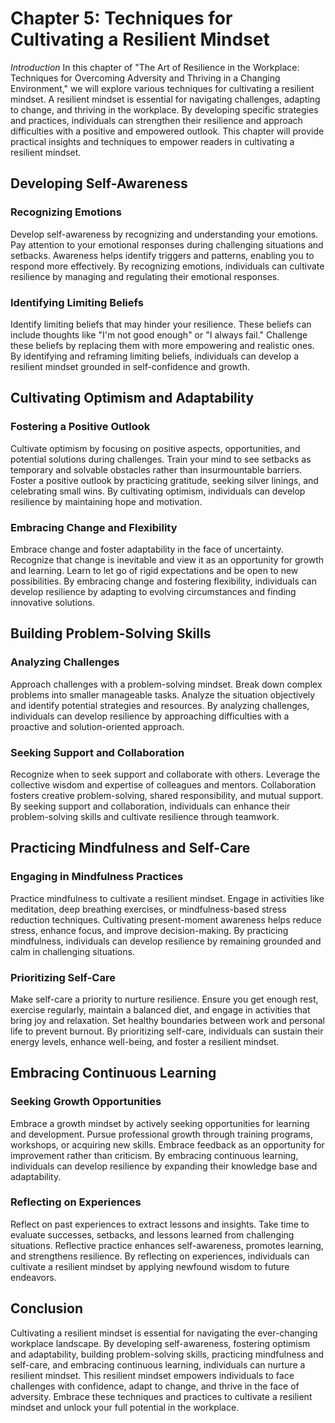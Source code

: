 Chapter 5: Techniques for Cultivating a Resilient Mindset
=========================================================

*Introduction* In this chapter of "The Art of Resilience in the Workplace: Techniques for Overcoming Adversity and Thriving in a Changing Environment," we will explore various techniques for cultivating a resilient mindset. A resilient mindset is essential for navigating challenges, adapting to change, and thriving in the workplace. By developing specific strategies and practices, individuals can strengthen their resilience and approach difficulties with a positive and empowered outlook. This chapter will provide practical insights and techniques to empower readers in cultivating a resilient mindset.

Developing Self-Awareness
-------------------------

### Recognizing Emotions

Develop self-awareness by recognizing and understanding your emotions. Pay attention to your emotional responses during challenging situations and setbacks. Awareness helps identify triggers and patterns, enabling you to respond more effectively. By recognizing emotions, individuals can cultivate resilience by managing and regulating their emotional responses.

### Identifying Limiting Beliefs

Identify limiting beliefs that may hinder your resilience. These beliefs can include thoughts like "I'm not good enough" or "I always fail." Challenge these beliefs by replacing them with more empowering and realistic ones. By identifying and reframing limiting beliefs, individuals can develop a resilient mindset grounded in self-confidence and growth.

Cultivating Optimism and Adaptability
-------------------------------------

### Fostering a Positive Outlook

Cultivate optimism by focusing on positive aspects, opportunities, and potential solutions during challenges. Train your mind to see setbacks as temporary and solvable obstacles rather than insurmountable barriers. Foster a positive outlook by practicing gratitude, seeking silver linings, and celebrating small wins. By cultivating optimism, individuals can develop resilience by maintaining hope and motivation.

### Embracing Change and Flexibility

Embrace change and foster adaptability in the face of uncertainty. Recognize that change is inevitable and view it as an opportunity for growth and learning. Learn to let go of rigid expectations and be open to new possibilities. By embracing change and fostering flexibility, individuals can develop resilience by adapting to evolving circumstances and finding innovative solutions.

Building Problem-Solving Skills
-------------------------------

### Analyzing Challenges

Approach challenges with a problem-solving mindset. Break down complex problems into smaller manageable tasks. Analyze the situation objectively and identify potential strategies and resources. By analyzing challenges, individuals can develop resilience by approaching difficulties with a proactive and solution-oriented approach.

### Seeking Support and Collaboration

Recognize when to seek support and collaborate with others. Leverage the collective wisdom and expertise of colleagues and mentors. Collaboration fosters creative problem-solving, shared responsibility, and mutual support. By seeking support and collaboration, individuals can enhance their problem-solving skills and cultivate resilience through teamwork.

Practicing Mindfulness and Self-Care
------------------------------------

### Engaging in Mindfulness Practices

Practice mindfulness to cultivate a resilient mindset. Engage in activities like meditation, deep breathing exercises, or mindfulness-based stress reduction techniques. Cultivating present-moment awareness helps reduce stress, enhance focus, and improve decision-making. By practicing mindfulness, individuals can develop resilience by remaining grounded and calm in challenging situations.

### Prioritizing Self-Care

Make self-care a priority to nurture resilience. Ensure you get enough rest, exercise regularly, maintain a balanced diet, and engage in activities that bring joy and relaxation. Set healthy boundaries between work and personal life to prevent burnout. By prioritizing self-care, individuals can sustain their energy levels, enhance well-being, and foster a resilient mindset.

Embracing Continuous Learning
-----------------------------

### Seeking Growth Opportunities

Embrace a growth mindset by actively seeking opportunities for learning and development. Pursue professional growth through training programs, workshops, or acquiring new skills. Embrace feedback as an opportunity for improvement rather than criticism. By embracing continuous learning, individuals can develop resilience by expanding their knowledge base and adaptability.

### Reflecting on Experiences

Reflect on past experiences to extract lessons and insights. Take time to evaluate successes, setbacks, and lessons learned from challenging situations. Reflective practice enhances self-awareness, promotes learning, and strengthens resilience. By reflecting on experiences, individuals can cultivate a resilient mindset by applying newfound wisdom to future endeavors.

Conclusion
----------

Cultivating a resilient mindset is essential for navigating the ever-changing workplace landscape. By developing self-awareness, fostering optimism and adaptability, building problem-solving skills, practicing mindfulness and self-care, and embracing continuous learning, individuals can nurture a resilient mindset. This resilient mindset empowers individuals to face challenges with confidence, adapt to change, and thrive in the face of adversity. Embrace these techniques and practices to cultivate a resilient mindset and unlock your full potential in the workplace.
